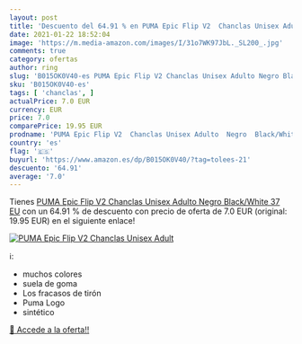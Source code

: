 ```yaml
---
layout: post
title: 'Descuento del 64.91 % en PUMA Epic Flip V2  Chanclas Unisex Adult'
date: 2021-01-22 18:52:04
image: 'https://m.media-amazon.com/images/I/31o7WK97JbL._SL200_.jpg'
comments: true
category: ofertas
author: ring
slug: 'B015OK0V40-es PUMA Epic Flip V2 Chanclas Unisex Adulto Negro Black/White...'
sku: 'B015OK0V40-es'
tags: [ 'chanclas', ]
actualPrice: 7.0 EUR
currency: EUR
price: 7.0
comparePrice: 19.95 EUR
prodname: 'PUMA Epic Flip V2  Chanclas Unisex Adulto  Negro  Black/White   37 EU'
country: 'es'
flag: '🇪🇸'
buyurl: 'https://www.amazon.es/dp/B015OK0V40/?tag=tolees-21'
descuento: '64.91'
average: '7.0'
---
```


Tienes [PUMA Epic Flip V2  Chanclas Unisex Adulto  Negro  Black/White   37 EU](https://www.amazon.es/dp/B015OK0V40/?tag=tolees-21) con un 64.91 % de descuento con precio de oferta de 7.0 EUR (original: 19.95 EUR) en el siguiente enlace!

[![PUMA Epic Flip V2  Chanclas Unisex Adult](https://m.media-amazon.com/images/I/31o7WK97JbL._SL200_.jpg)](https://www.amazon.es/dp/B015OK0V40/?tag=tolees-21)

ℹ️:

- muchos colores
- suela de goma
- Los fracasos de tirón
- Puma Logo
- sintético

[🛒 Accede a la oferta!!](https://www.amazon.es/dp/B015OK0V40/?tag=tolees-21)
